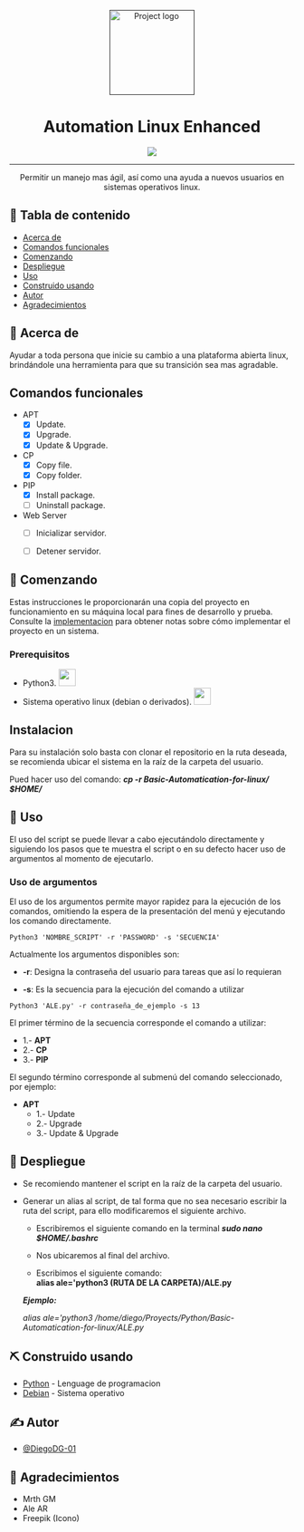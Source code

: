 <p align="center">
  <a href="" rel="noopener">
 <img width=150px height=150px src="https://image.flaticon.com/icons/svg/311/311329.svg" alt="Project logo"></a>
</p>

<h1 align="center">Automation Linux Enhanced</h1>

<div align="center">

[![](https://img.shields.io/badge/status-inactive-blue.svg)]()

</div>

---

<p align="center"> Permitir un manejo mas ágil, así como una ayuda a nuevos usuarios en sistemas operativos linux.
    <br> 
</p>

## 📝 Tabla de contenido

- [Acerca de](#about)
- [Comandos funcionales](#functionality)
- [Comenzando](#getting_started)
- [Despliegue](#deployment)
- [Uso](#usage)
- [Construido usando](#built_using)
- [Autor](#authors)
- [Agradecimientos](#acknowledgement)

## 🧐 Acerca de <a name = "about"></a>

Ayudar a toda persona que inicie su cambio a una plataforma abierta linux, brindándole una herramienta para que su transición sea mas agradable.

## Comandos funcionales <a name = "functionality"></a>

* APT
    - [x] Update.
    - [x] Upgrade.
    - [x] Update & Upgrade.
* CP
    - [x] Copy file.
    - [x] Copy folder.
* PIP
    - [x] Install package.
    - [ ] Uninstall package.
* Web Server
    - [ ] Inicializar servidor.
    - [ ] Detener servidor.


## 🏁 Comenzando <a name = "getting_started"></a>

Estas instrucciones le proporcionarán una copia del proyecto en funcionamiento en su máquina local para fines de desarrollo y prueba. Consulte la [implementacion](#deployment) para obtener notas sobre cómo implementar el proyecto en un sistema.

### Prerequisitos

* Python3. <img height="30" src="https://image.flaticon.com/icons/svg/2/2181.svg">
* Sistema operativo linux (debian o derivados). <img height="30" src="https://image.flaticon.com/icons/svg/25/25719.svg">


## Instalacion

Para su instalación solo basta con clonar el repositorio en la ruta deseada, se recomienda ubicar el sistema en la raíz de la carpeta del usuario.

Pued hacer uso del comando: ***cp -r Basic-Automatication-for-linux/ $HOME/***

## 🎈 Uso <a name="usage"></a>

El uso del script se puede llevar a cabo ejecutándolo directamente y siguiendo los pasos que te muestra el script o en su defecto hacer uso de argumentos al momento de ejecutarlo.


### Uso de argumentos

El uso de los argumentos permite mayor rapidez para la ejecución de los comandos, omitiendo la
espera de la presentación del menú y ejecutando los comando directamente.

```
Python3 'NOMBRE_SCRIPT' -r 'PASSWORD' -s 'SECUENCIA'
```
Actualmente los argumentos disponibles son:
- **-r**: Designa la contraseña del usuario para tareas que así lo requieran 

- **-s**: Es la secuencia para la ejecución del comando a utilizar

```
Python3 'ALE.py' -r contraseña_de_ejemplo -s 13
```

El primer término de la secuencia corresponde el comando a utilizar:

* 1.- **APT**
* 2.- **CP**
* 3.- **PIP**

El segundo término corresponde al submenú del comando seleccionado, por ejemplo:
* **APT**
    - 1.- Update
    - 2.- Upgrade
    - 3.- Update & Upgrade

## 🚀 Despliegue <a name = "deployment"></a>


* Se recomiendo mantener el script en la raíz de la carpeta del usuario.

* Generar un alias al script, de tal forma que no sea necesario escribir la ruta del script, para ello modificaremos el siguiente archivo.
    * Escribiremos el siguiente comando en la terminal ***sudo nano  $HOME/.bashrc***

    * Nos ubicaremos al final del archivo.

    * Escribimos el siguiente comando:  
    **alias ale='python3 (RUTA DE LA CARPETA)/ALE.py**

    ***Ejemplo:***
    
    *alias ale='python3 /home/diego/Proyects/Python/Basic-Automatication-for-linux/ALE.py*


## ⛏️ Construido usando <a name = "built_using"></a>

- [Python](https://www.python.org/) - Lenguage de programacion
- [Debian](https://www.debian.org/) - Sistema operativo


## ✍️ Autor <a name = "authors"></a>

- [@DiegoDG-01](https://github.com/DiegoDG-01)


## 🎉 Agradecimientos <a name = "acknowledgement"></a>

- Mrth GM
- Ale AR
- Freepik (Icono)
